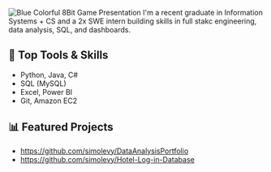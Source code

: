 ![Blue Colorful 8Bit Game Presentation](https://github.com/user-attachments/assets/a68877fa-02dc-46b9-ae45-8d2b03bc9153)
I'm a recent graduate in Information Systems + CS and a 2x SWE intern building skills in full stakc engineering, data analysis, SQL, and dashboards.

## 🧰 Top Tools & Skills
- Python, Java, C#
- SQL (MySQL)
- Excel, Power BI
- Git, Amazon EC2

## 📊 Featured Projects
- https://github.com/simolevy/DataAnalysisPortfolio
- https://github.com/simolevy/Hotel-Log-in-Database
